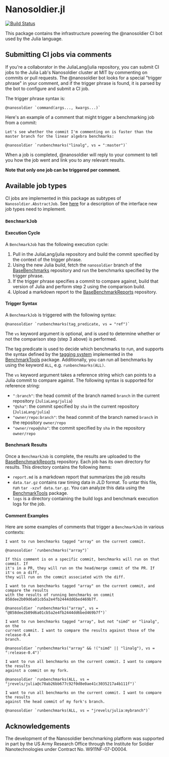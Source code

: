 # Nanosoldier.jl

[![Build Status](https://travis-ci.org/JuliaCI/Nanosoldier.jl.svg?branch=master)](https://travis-ci.org/JuliaCI/Nanosoldier.jl)

This package contains the infrastructure powering the @nanosoldier CI bot used by the Julia language.

## Submitting CI jobs via comments

If you're a collaborator in the JuliaLang/julia repository, you can submit CI jobs to the Julia Lab's Nanosoldier cluster at MIT by commenting on commits or pull requests. The @nanosoldier bot looks for a special "trigger phrase" in your comment, and if the trigger phrase is found, it is parsed by the bot to configure and submit a CI job.

The trigger phrase syntax is:

```
@nanosoldier `command(args..., kwargs...)`
```

Here's an example of a comment that might trigger a benchmarking job from a commit:

```
Let's see whether the commit I'm commenting on is faster than the master branch for the linear algebra benchmarks:

@nanosoldier `runbenchmarks("linalg", vs = ":master")`
```

When a job is completed, @nanosoldier will reply to your comment to tell you how the job went and link you to any relevant results.

**Note that only one job can be triggered per comment.**

## Available job types

CI jobs are implemented in this package as subtypes of `Nanosoldier.AbstractJob`. See [here](https://github.com/JuliaCI/Nanosoldier.jl/blob/master/src/jobs/jobs.jl) for a description of the interface new job types need to implement.

### `BenchmarkJob`

#### Execution Cycle

A `BenchmarkJob` has the following execution cycle:

1. Pull in the JuliaLang/julia repository and build the commit specified by the context of the trigger phrase.
2. Using the new Julia build, fetch the `nanosoldier` branch of the [BaseBenchmarks](https://github.com/JuliaCI/BaseBenchmarks.jl) repository and run the benchmarks specified by the trigger phrase.
3. If the trigger phrase specifies a commit to compare against, build that version of Julia and perform step 2 using the comparison build.
4. Upload a markdown report to the [BaseBenchmarkReports](https://github.com/JuliaCI/BaseBenchmarkReports) repository.

#### Trigger Syntax

A `BenchmarkJob` is triggered with the following syntax:

```
@nanosoldier `runbenchmarks(tag_predicate, vs = "ref")`
```

The `vs` keyword argument is optional, and is used to determine whether or not the comparison step (step 3 above) is performed.

The tag predicate is used to decide which benchmarks to run, and supports the syntax defined by the [tagging system](https://github.com/JuliaCI/BenchmarkTools.jl/blob/master/doc/manual.md#indexing-into-a-benchmarkgroup-using-tagged) implemented in the [BenchmarkTools](https://github.com/JuliaCI/BenchmarkTools.jl) package. Additionally, you can run all benchmarks by using the keyword `ALL`, e.g. `runbenchmarks(ALL)`.

The `vs` keyword argument takes a reference string which can points to a Julia commit to compare against. The following syntax is supported for reference string:

- `":branch"`: the head commit of the branch named `branch` in the current repository (`JuliaLang/julia`)
- `"@sha"`: the commit specified by `sha` in the current repository (`JuliaLang/julia`)
- `"owner/repo:branch"`: the head commit of the branch named `branch` in the repository `owner/repo`
- `"owner/repo@sha"`: the commit specified by `sha` in the repository `owner/repo`

#### Benchmark Results

Once a `BenchmarkJob` is complete, the results are uploaded to the
[BaseBenchmarkReports](https://github.com/JuliaCI/BaseBenchmarkReports) repository. Each job
has its own directory for results. This directory contains the following items:

- `report.md` is a markdown report that summarizes the job results
- `data.tar.gz` contains raw timing data in JLD format. To untar this file, run
`tar -xzvf data.tar.gz`. You can analyze this data using the
[BenchmarkTools](https://github.com/JuliaCI/BaseBenchmarkReports) package.
- `logs` is a directory containing the build logs and benchmark execution logs for the job.

#### Comment Examples

Here are some examples of comments that trigger a `BenchmarkJob` in various contexts:

```
I want to run benchmarks tagged "array" on the current commit.

@nanosoldier `runbenchmarks("array")`

If this comment is on a specific commit, benchmarks will run on that commit. If
it's in a PR, they will run on the head/merge commit of the PR. If it's on a diff,
they will run on the commit associated with the diff.
```

```
I want to run benchmarks tagged "array" on the current commit, and compare the results
with the results of running benchmarks on commit 858dee2b09d6a01cb5a2e4fb2444dd6bed469b7f.

@nanosoldier `runbenchmarks("array", vs = "@858dee2b09d6a01cb5a2e4fb2444dd6bed469b7f")`
```

```
I want to run benchmarks tagged "array", but not "simd" or "linalg", on the
current commit. I want to compare the results against those of the release-0.4
branch.

@nanosoldier `runbenchmarks("array" && !("simd" || "linalg"), vs = ":release-0.4")`
```

```
I want to run all benchmarks on the current commit. I want to compare the results
against a commit on my fork.

@nanosoldier `runbenchmarks(ALL, vs = "jrevels/julia@c70ab26bb677c92f0d8e0ae41c3035217a4b111f")`
```

```
I want to run all benchmarks on the current commit. I want to compare the results
against the head commit of my fork's branch.

@nanosoldier `runbenchmarks(ALL, vs = "jrevels/julia:mybranch")`
```

## Acknowledgements

The development of the Nanosoldier benchmarking platform was supported in part by the US
Army Research Office through the Institute for Soldier Nanotechnologies under Contract
No. W911NF-07-D0004.
